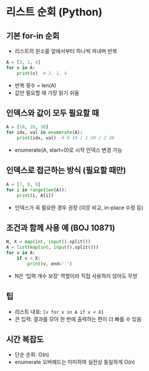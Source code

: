 # 리스트 순회 (Python)

## 기본 for-in 순회

- 리스트의 원소를 앞에서부터 하나씩 꺼내며 반복

```python
A = [3, 1, 4]
for x in A:
    print(x)  # 3, 1, 4
```

- 반복 횟수 = len(A)
- 값만 필요할 때 가장 읽기 쉬움

## 인덱스와 값이 모두 필요할 때

```python
A = [10, 20, 30]
for idx, val in enumerate(A):
    print(idx, val)  # 0 10 / 1 20 / 2 30
```

- enumerate(A, start=0)로 시작 인덱스 변경 가능

## 인덱스로 접근하는 방식 (필요할 때만)

```python
A = [7, 8, 9]
for i in range(len(A)):
    print(i, A[i])
```

- 인덱스가 꼭 필요한 경우 권장 (이웃 비교, in-place 수정 등)

## 조건과 함께 사용 예 (BOJ 10871)

```python
N, X = map(int, input().split())
A = list(map(int, input().split()))
for v in A:
    if v < X:
        print(v, end=' ')
```

- N은 ‘입력 개수 보장’ 역할이라 직접 사용하지 않아도 무방

## 팁

- 리스트 내포: `[v for v in A if v < X]`
- 큰 입력: 결과를 모아 한 번에 출력하는 편이 더 빠를 수 있음

## 시간 복잡도

- 단순 순회: O(n)
- enumerate 오버헤드는 미미하여 실전상 동일하게 O(n)
